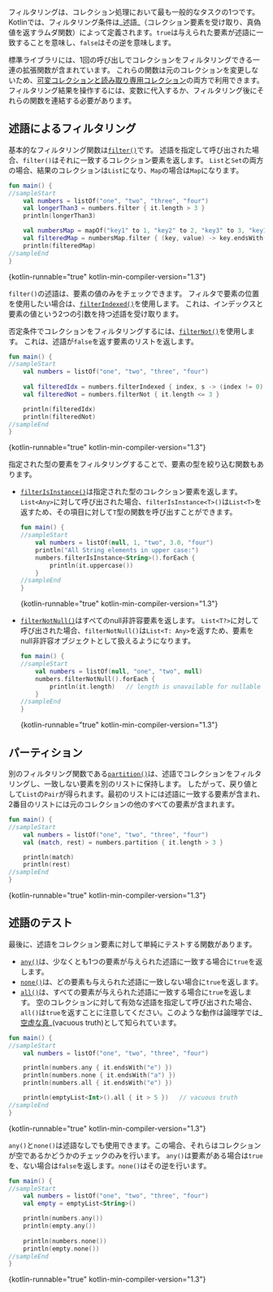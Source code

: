 [//]: # (title: コレクションのフィルタリング)

フィルタリングは、コレクション処理において最も一般的なタスクの1つです。
Kotlinでは、フィルタリング条件は_述語_（コレクション要素を受け取り、真偽値を返すラムダ関数）によって定義されます。`true`は与えられた要素が述語に一致することを意味し、`false`はその逆を意味します。

標準ライブラリには、1回の呼び出しでコレクションをフィルタリングできる一連の拡張関数が含まれています。
これらの関数は元のコレクションを変更しないため、[可変コレクションと読み取り専用コレクション](collections-overview.md#collection-types)の両方で利用できます。フィルタリング結果を操作するには、変数に代入するか、フィルタリング後にそれらの関数を連結する必要があります。

## 述語によるフィルタリング

基本的なフィルタリング関数は[`filter()`](https://kotlinlang.org/api/latest/jvm/stdlib/kotlin.collections/filter.html)です。
述語を指定して呼び出された場合、`filter()`はそれに一致するコレクション要素を返します。
`List`と`Set`の両方の場合、結果のコレクションは`List`になり、`Map`の場合は`Map`になります。

```kotlin
fun main() {
//sampleStart
    val numbers = listOf("one", "two", "three", "four")  
    val longerThan3 = numbers.filter { it.length > 3 }
    println(longerThan3)

    val numbersMap = mapOf("key1" to 1, "key2" to 2, "key3" to 3, "key11" to 11)
    val filteredMap = numbersMap.filter { (key, value) -> key.endsWith("1") && value > 10}
    println(filteredMap)
//sampleEnd
}
```
{kotlin-runnable="true" kotlin-min-compiler-version="1.3"}

`filter()`の述語は、要素の値のみをチェックできます。
フィルタで要素の位置を使用したい場合は、[`filterIndexed()`](https://kotlinlang.org/api/latest/jvm/stdlib/kotlin.collections/filter-indexed.html)を使用します。
これは、インデックスと要素の値という2つの引数を持つ述語を受け取ります。

否定条件でコレクションをフィルタリングするには、[`filterNot()`](https://kotlinlang.org/api/latest/jvm/stdlib/kotlin.collections/filter-not.html)を使用します。
これは、述語が`false`を返す要素のリストを返します。

```kotlin
fun main() {
//sampleStart
    val numbers = listOf("one", "two", "three", "four")
    
    val filteredIdx = numbers.filterIndexed { index, s -> (index != 0) && (s.length < 5)  }
    val filteredNot = numbers.filterNot { it.length <= 3 }

    println(filteredIdx)
    println(filteredNot)
//sampleEnd
}
```
{kotlin-runnable="true" kotlin-min-compiler-version="1.3"}

指定された型の要素をフィルタリングすることで、要素の型を絞り込む関数もあります。

* [`filterIsInstance()`](https://kotlinlang.org/api/latest/jvm/stdlib/kotlin.collections/filter-is-instance.html)は指定された型のコレクション要素を返します。
    `List<Any>`に対して呼び出された場合、`filterIsInstance<T>()`は`List<T>`を返すため、その項目に対して`T`型の関数を呼び出すことができます。

    ```kotlin
    fun main() {
    //sampleStart
        val numbers = listOf(null, 1, "two", 3.0, "four")
        println("All String elements in upper case:")
        numbers.filterIsInstance<String>().forEach {
            println(it.uppercase())
        }
    //sampleEnd
    }
    ```
    {kotlin-runnable="true" kotlin-min-compiler-version="1.3"}

* [`filterNotNull()`](https://kotlinlang.org/api/latest/jvm/stdlib/kotlin.collections/filter-not-null.html)はすべてのnull非許容要素を返します。
    `List<T?>`に対して呼び出された場合、`filterNotNull()`は`List<T: Any>`を返すため、要素をnull非許容オブジェクトとして扱えるようになります。

    ```kotlin
    fun main() {
    //sampleStart
        val numbers = listOf(null, "one", "two", null)
        numbers.filterNotNull().forEach {
            println(it.length)   // length is unavailable for nullable Strings
        }
    //sampleEnd
    }
    ```
    {kotlin-runnable="true" kotlin-min-compiler-version="1.3"}

## パーティション

別のフィルタリング関数である[`partition()`](https://kotlinlang.org/api/latest/jvm/stdlib/kotlin.collections/partition.html)は、述語でコレクションをフィルタリングし、一致しない要素を別のリストに保持します。
したがって、戻り値として`List`の`Pair`が得られます。最初のリストには述語に一致する要素が含まれ、2番目のリストには元のコレクションの他のすべての要素が含まれます。

```kotlin
fun main() {
//sampleStart
    val numbers = listOf("one", "two", "three", "four")
    val (match, rest) = numbers.partition { it.length > 3 }

    println(match)
    println(rest)
//sampleEnd
}
```
{kotlin-runnable="true" kotlin-min-compiler-version="1.3"}

## 述語のテスト

最後に、述語をコレクション要素に対して単純にテストする関数があります。

* [`any()`](https://kotlinlang.org/api/latest/jvm/stdlib/kotlin.collections/any.html)は、少なくとも1つの要素が与えられた述語に一致する場合に`true`を返します。
* [`none()`](https://kotlinlang.org/api/latest/jvm/stdlib/kotlin.collections/none.html)は、どの要素も与えられた述語に一致しない場合に`true`を返します。
* [`all()`](https://kotlinlang.org/api/latest/jvm/stdlib/kotlin.collections/all.html)は、すべての要素が与えられた述語に一致する場合に`true`を返します。
    空のコレクションに対して有効な述語を指定して呼び出された場合、`all()`は`true`を返すことに注意してください。このような動作は論理学では_[空虚な真](https://ja.wikipedia.org/wiki/%E7%A9%BA%E8%99%9A%E3%81%AA%E7%9C%9F)_(vacuous truth)として知られています。

```kotlin
fun main() {
//sampleStart
    val numbers = listOf("one", "two", "three", "four")

    println(numbers.any { it.endsWith("e") })
    println(numbers.none { it.endsWith("a") })
    println(numbers.all { it.endsWith("e") })

    println(emptyList<Int>().all { it > 5 })   // vacuous truth
//sampleEnd
}
```
{kotlin-runnable="true" kotlin-min-compiler-version="1.3"}

`any()`と`none()`は述語なしでも使用できます。この場合、それらはコレクションが空であるかどうかのチェックのみを行います。
`any()`は要素がある場合は`true`を、ない場合は`false`を返します。`none()`はその逆を行います。

```kotlin
fun main() {
//sampleStart
    val numbers = listOf("one", "two", "three", "four")
    val empty = emptyList<String>()

    println(numbers.any())
    println(empty.any())
    
    println(numbers.none())
    println(empty.none())
//sampleEnd
}
```
{kotlin-runnable="true" kotlin-min-compiler-version="1.3"}